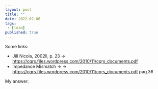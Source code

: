 ```yaml
---
layout: post
title: ""
date: 2022-02-06
tags:
 - [lean]
published: true
---
```

Some links:
- Jill Nicola, 2002ll, p. 23 -> https://cqrs.files.wordpress.com/2010/11/cqrs_documents.pdf
- Impedance Mismatch -> -> https://cqrs.files.wordpress.com/2010/11/cqrs_documents.pdf pag.36


My answer:
